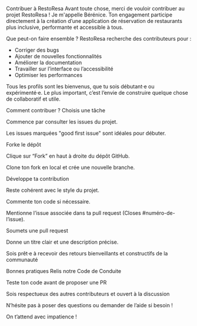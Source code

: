 Contribuer à RestoResa
Avant toute chose, merci de vouloir contribuer au projet RestoResa ! Je m'appelle Bérénice.
Ton engagement participe directement à la création d’une application de réservation de restaurants plus inclusive, performante et accessible à tous. 

Que peut-on faire ensemble ?
RestoResa recherche des contributeurs pour :
- Corriger des bugs
- Ajouter de nouvelles fonctionnalités
- Améliorer la documentation
- Travailler sur l’interface ou l’accessibilité
- Optimiser les performances

Tous les profils sont les bienvenus, que tu sois débutant·e ou expérimenté·e. Le plus important, c’est l’envie de construire quelque chose de collaboratif et utile. 

Comment contribuer ?
Choisis une tâche

Commence par consulter les issues du projet.

Les issues marquées "good first issue" sont idéales pour débuter.

Forke le dépôt

Clique sur “Fork” en haut à droite du dépôt GitHub.

Clone ton fork en local et crée une nouvelle branche.

Développe ta contribution

Reste cohérent avec le style du projet.

Commente ton code si nécessaire.

Mentionne l’issue associée dans ta pull request (Closes #numéro-de-l’issue).

Soumets une pull request

Donne un titre clair et une description précise.

Sois prêt·e à recevoir des retours bienveillants et constructifs de la communauté 

Bonnes pratiques
Relis notre Code de Conduite

Teste ton code avant de proposer une PR

Sois respectueux des autres contributeurs et ouvert à la discussion

N’hésite pas à poser des questions ou demander de l’aide si besoin !

On t’attend avec impatience !
